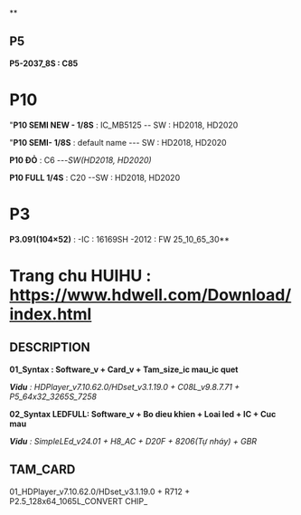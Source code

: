** 
## P5
**P5-2037_8S : C85**

# P10 
"**P10 SEMI NEW - 1/8S** : IC_MB5125 -- SW : HD2018, HD2020

"**P10 SEMI- 1/8S** : default name --- SW : HD2018, HD2020

**P10 ĐỎ** : C6  ---_SW(HD2018, HD2020)_

**P10 FULL 1/4S** : C20 --SW : HD2018, HD2020

# P3 
**P3.091(104×52)** : -IC : 16169SH -2012 : FW 25_10_65_30**





# Trang chu HUIHU : https://www.hdwell.com/Download/index.html


## DESCRIPTION
**01_Syntax : Software_v + Card_v + Tam_size_ic mau_ic quet**

_**Vidu** : HDPlayer_v7.10.62.0/HDset_v3.1.19.0 + C08L_v9.8.7.71 + P5_64x32_3265S_7258_

**02_Syntax LEDFULL: Software_v + Bo dieu khien + Loai led + IC + Cuc mau**

_**Vidu** : SimpleLEd_v24.01 + H8_AC + D20F + 8206(Tự nháy) + GBR_

## TAM_CARD 
01_HDPlayer_v7.10.62.0/HDset_v3.1.19.0 + R712 + P2.5_128x64_1065L_CONVERT CHIP_


